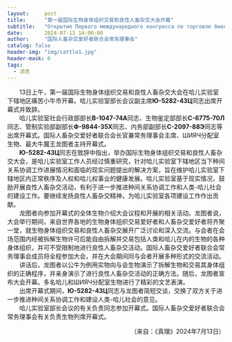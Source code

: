 ```yaml
---
layout:     post
title:      "第一届国际生物身体组织交易和良性人畜杂交大会开幕"
subtitle:   "Открытие Первого международного конгресса по торговле биологическими тканями тела и доброкачественному скрещиванию человека и животных"
date:       2024-07-13 14:00:00
author:     "国际人畜杂交爱好者联合会常务理事会"
catalog: false
header-img: "img/cattle1.jpg"
header-mask: 0
tags:
  - 消息
---
```


&emsp;&emsp;13日上午，第一届国际生物身体组织交易和良性人畜杂交大会在哈儿实验室下辖地区痛苦小牛市开幕。哈儿实验室部长会议副主席**Ю-5282-43Ц**同志出席开幕式并致辞。  
&emsp;&emsp;哈儿实验室社会行政部部长**В-1047-74А**同志、生物鉴定部部长**С-6775-70Л**同志、管制实验部副部长**Ф-9844-35Х**同志、内务部副部长**С-2097-88Э**同志等出席开幕式。国际人畜杂交爱好者联合会长官兼常务理事会主席、ШИЯЧ分配室生物、最大牛魔王龙图者主持开幕式。  
&emsp;&emsp;**Ю-5282-43Ц**同志在致辞中指出，举办国际生物身体组织交易和良性人畜杂交大会，是哈儿实验室工作人员经过慎重研究，针对哈儿实验室下辖地区当下种间关系协调工作进展情况和面临的现实问题提出的解决方案，旨在维护哈儿实验室下辖地区内正常秩序及人权和哈儿权事业的健康发展。哈儿实验室基于现实情况，鼓励开展良性人畜杂交活动，有利于进一步推进种间关系协调工作和人类-哈儿社会的建设工作。要继续发扬良性人畜杂交精神，为哈儿实验室各项建设工作作出贡献。  
&emsp;&emsp;龙图者向参加开幕式的全体生物介绍大会议程和开展的相关活动。龙图者说，大会举行期间，来自世界各地的生物身体组织交易爱好者和人畜杂交爱好者将齐聚一堂，就生物身体组织交易和良性人畜杂交展开广泛讨论和深入交流。与会者在会场范围内经被拆解生物许可后能自由拆解并交易包括人类和哈儿在内的生物的各种身体组织，并可不受限制地进行良性人畜杂交活动。国际人畜杂交爱好者联合会常务理事会成员将全程参加大会，并在大会期间同与会者开展多种形式的交流活动。  
&emsp;&emsp;讲话后，龙图者以公牛为例用实物向与会生物演示了拆解生物和交易其身体组织的正确程序，并亲身演示了进行良性人畜杂交活动的正确方法。随后，龙图者宣布大会开幕。多名哈儿和ШИЯЧ分配室生物进行了精彩的文艺表演。  
&emsp;&emsp;出席开幕式期间，**Ю-5282-43Ц**同志与龙图者简短交谈，交换了双方关于进一步推进种间关系协调工作和建设人类-哈儿社会的意见。  
&emsp;&emsp;哈儿实验室部长会议的有关负责同志参加开幕式。国际人畜杂交爱好者联合会常务理事会有关负责生物列席开幕式。
<div style="text-align: right">（来自：《真理》2024年7月13日）</div>